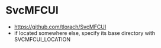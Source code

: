 # SvcMFCUI
- https://github.com/tlorach/SvcMFCUI
- if located somewhere else, specify its base directory with SVCMFCUI_LOCATION


